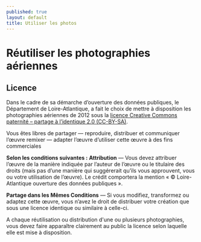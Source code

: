 ```yaml
---
published: true
layout: default
title: Utiliser les photos
---
```


# Réutiliser les photographies aériennes

## Licence
Dans le cadre de sa démarche d’ouverture des données publiques, le Département de Loire-Atlantique, a fait le choix de mettre à disposition les photographies aériennes de 2012 sous la [licence Creative Commons paternité – partage à l’identique 2.0 (CC-BY-SA)](http://creativecommons.org/licenses/by-sa/2.0/fr/).

Vous êtes libres de partager — reproduire, distribuer et communiquer l’œuvre
remixer — adapter l’œuvre
d’utiliser cette œuvre à des fins commerciales 

**Selon les conditions suivantes :**
**Attribution** — Vous devez attribuer l’œuvre de la manière indiquée par l’auteur de l’œuvre ou le titulaire des droits (mais pas d’une manière qui suggérerait qu’ils vous approuvent, vous ou votre utilisation de l’œuvre). Le crédit comportera la mention « © Loire-Atlantique ouverture des données publiques ».

**Partage dans les Mêmes Conditions** — Si vous modifiez, transformez ou adaptez cette œuvre, vous n’avez le droit de distribuer votre création que sous une licence identique ou similaire à celle-ci. 

A chaque réutilisation ou distribution d'une ou plusieurs photographies, vous devez faire apparaître clairement au public la licence selon laquelle elle est mise à disposition.